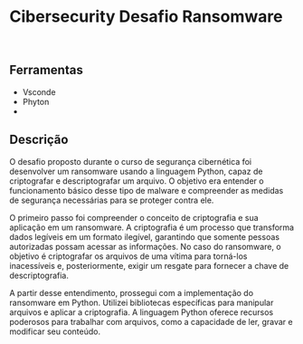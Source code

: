 # Cibersecurity Desafio Ransomware
<br> 

## Ferramentas
- Vsconde
- Phyton
- 
## Descrição
O desafio proposto durante o curso de segurança cibernética foi desenvolver um ransomware usando a linguagem Python, capaz de criptografar e descriptografar um arquivo. O objetivo era entender o funcionamento básico desse tipo de malware e compreender as medidas de segurança necessárias para se proteger contra ele.

O primeiro passo foi compreender o conceito de criptografia e sua aplicação em um ransomware. A criptografia é um processo que transforma dados legíveis em um formato ilegível, garantindo que somente pessoas autorizadas possam acessar as informações. No caso do ransomware, o objetivo é criptografar os arquivos de uma vítima para torná-los inacessíveis e, posteriormente, exigir um resgate para fornecer a chave de descriptografia.

A partir desse entendimento, prossegui com a implementação do ransomware em Python. Utilizei bibliotecas específicas para manipular arquivos e aplicar a criptografia. A linguagem Python oferece recursos poderosos para trabalhar com arquivos, como a capacidade de ler, gravar e modificar seu conteúdo.
